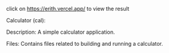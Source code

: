 click on https://erith.vercel.app/ to view the result

Calculator (cal):

Description: A simple calculator application.

Files: Contains files related to building and running a calculator.
